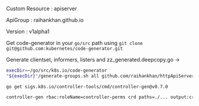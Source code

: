 Custom Resource : apiserver

ApiGroup : raihankhan.github.io

Version : v1alpha1

Get code-generator in your `go/src` path using `git clone git@github.com:kubernetes/code-generator.git`

Generate clientset, informers, listers and zz_generated.deepcopy.go ->
```bash
execDir=~/go/src/k8s.io/code-generator
"${execDir}"/generate-groups.sh all github.com/raihankhan/httpApiServer-controller/pkg/client github.com/raihankhan/httpApiServer-controller/pkg/apis raihankhan.github.io:v1alpha1 --go-header-file "${execDir}"/hack/boilerplate.go.txt
```

`go get sigs.k8s.io/controller-tools/cmd/controller-gen@v0.7.0`

```bash
controller-gen rbac:roleName=controller-perms crd paths=./... output:crd:dir=/home/raihan/go/src/github.com/raihankhan/httpApiServer-controller/manifest output:stdout
```


